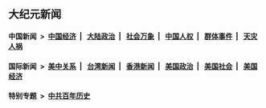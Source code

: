 ## 大纪元新闻

#### 中国新闻 &nbsp;>&nbsp; [中国经济](indexes/ncid283/README.md?03112045) &nbsp;| &nbsp; [大陆政治](indexes/ncid277/README.md?03112045) &nbsp;| &nbsp; [社会万象](indexes/ncid282/README.md?03112045) &nbsp;| &nbsp; [中国人权](indexes/ncid278/README.md?03112045) &nbsp;| &nbsp; [群体事件](indexes/ncid279/README.md?03112045) &nbsp;| &nbsp; [天灾人祸](indexes/ncid280/README.md?03112045)

#### 国际新闻 &nbsp;>&nbsp; [美中关系](indexes/nf1412576/README.md?03112045) &nbsp;| &nbsp; [台湾新闻](indexes/ncid1349361/README.md?03112045) &nbsp;| &nbsp; [香港新闻](indexes/ncid1349362/README.md?03112045) &nbsp;| &nbsp; [美国政治](indexes/ncid1078159/README.md?03112045) &nbsp;| &nbsp; [美国社会](indexes/ncid1078160/README.md?03112045) &nbsp;| &nbsp; [美国经济](indexes/ncid1078158/README.md?03112045)

#### 特别专题 &nbsp;>&nbsp; [中共百年历史](https://github.com/epoch-news/epoch-special/blob/master/README.md?03112045)  
